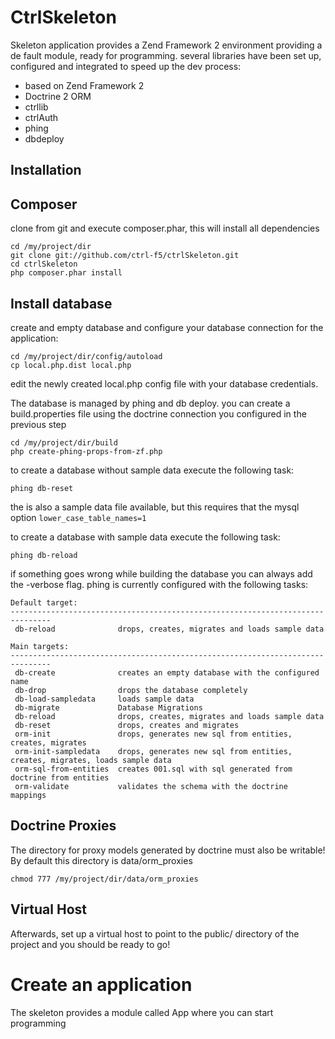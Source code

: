 CtrlSkeleton
=======================

Skeleton application provides a Zend Framework 2 environment providing a de fault module, ready for programming.
several libraries have been set up, configured and integrated to speed up the dev process:
- based on Zend Framework 2
- Doctrine 2 ORM
- ctrllib
- ctrlAuth
- phing
- dbdeploy

Installation
------------

Composer
--------
clone from git and execute composer.phar, this will install all dependencies

    cd /my/project/dir
    git clone git://github.com/ctrl-f5/ctrlSkeleton.git
    cd ctrlSkeleton
    php composer.phar install

Install database
----------------
create and empty database and configure your database connection for the application:

    cd /my/project/dir/config/autoload
    cp local.php.dist local.php

edit the newly created local.php config file with your database credentials.

The database is managed by phing and db deploy.
you can create a build.properties file using the doctrine connection you configured
in the previous step

    cd /my/project/dir/build
    php create-phing-props-from-zf.php

to create a database without sample data execute the following task:

    phing db-reset

the is also a sample data file available, but this requires that
the mysql option `lower_case_table_names=1`

to create a database with sample data execute the following task:

    phing db-reload

if something goes wrong while building the database you can always add the -verbose flag.
phing is currently configured with the following tasks:

    Default target:
    -------------------------------------------------------------------------------
     db-reload              drops, creates, migrates and loads sample data
    
    Main targets:
    -------------------------------------------------------------------------------
     db-create              creates an empty database with the configured name
     db-drop                drops the database completely
     db-load-sampledata     loads sample data
     db-migrate             Database Migrations
     db-reload              drops, creates, migrates and loads sample data
     db-reset               drops, creates and migrates
     orm-init               drops, generates new sql from entities, creates, migrates
     orm-init-sampledata    drops, generates new sql from entities, creates, migrates, loads sample data
     orm-sql-from-entities  creates 001.sql with sql generated from doctrine from entities
     orm-validate           validates the schema with the doctrine mappings

Doctrine Proxies
------------
The directory for proxy models generated by doctrine must also be writable!
By default this directory is data/orm_proxies

    chmod 777 /my/project/dir/data/orm_proxies

Virtual Host
------------
Afterwards, set up a virtual host to point to the public/ directory of the
project and you should be ready to go!

Create an application
============
The skeleton provides a module called App where you can start programming
